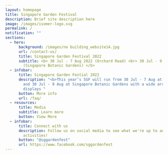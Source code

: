 ```yaml
---
layout: homepage
title: Singapore Garden Festival
description: Brief site description here
image: /images/isomer-logo.svg
permalink: /
notification: ""
sections:
  - hero:
      background: /images/no building_website14.jpg
      url: /contact-us/
      title: Singapore Garden Festival 2022
      subtitle: <b> 30 Jul - 7 Aug 2022 (Orchard Road) <br> 30 Jul - 9 Aug 2022
        (Singapore Botanic Gardens) </b>
  - infobar:
      title: Singapore Garden Festial 2022
      description: "<b>This year’s SGF will run from 30 Jul - 7 Aug at Orchard Road
        and 30 Jul - 9 Aug at Singapore Botanic Gardens with a wide array of
        displays "
      button: More info
      url: /faq/
  - resources:
      title: Media
      subtitle: Learn more
      button: View More
  - infobar:
      title: Connect with us
      description: Follow us on social media to see what we're up to and join in our
        activities!
      button: "@sggardenfest"
      url: https://www.facebook.com/sggardenfest
---
```


